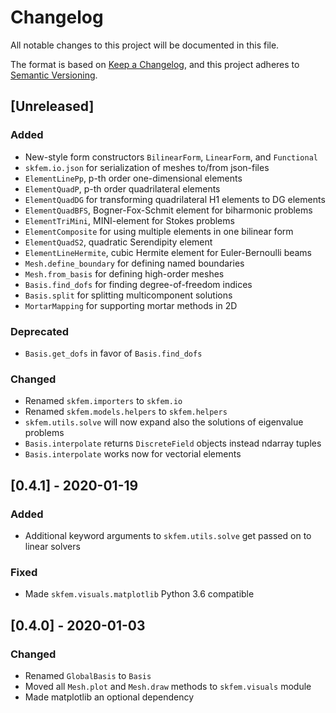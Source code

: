 # Changelog
All notable changes to this project will be documented in this file.

The format is based on [Keep a Changelog](https://keepachangelog.com/en/1.0.0/),
and this project adheres to [Semantic Versioning](https://semver.org/spec/v2.0.0.html).

## [Unreleased]

### Added
- New-style form constructors `BilinearForm`, `LinearForm`, and `Functional`
- `skfem.io.json` for serialization of meshes to/from json-files
- `ElementLinePp`, p-th order one-dimensional elements
- `ElementQuadP`, p-th order quadrilateral elements
- `ElementQuadDG` for transforming quadrilateral H1 elements to DG elements
- `ElementQuadBFS`, Bogner-Fox-Schmit element for biharmonic problems
- `ElementTriMini`, MINI-element for Stokes problems
- `ElementComposite` for using multiple elements in one bilinear form
- `ElementQuadS2`, quadratic Serendipity element
- `ElementLineHermite`, cubic Hermite element for Euler-Bernoulli beams
- `Mesh.define_boundary` for defining named boundaries
- `Mesh.from_basis` for defining high-order meshes
- `Basis.find_dofs` for finding degree-of-freedom indices
- `Basis.split` for splitting multicomponent solutions
- `MortarMapping` for supporting mortar methods in 2D

### Deprecated
- `Basis.get_dofs` in favor of `Basis.find_dofs`

### Changed
- Renamed `skfem.importers` to `skfem.io`
- Renamed `skfem.models.helpers` to `skfem.helpers`
- `skfem.utils.solve` will now expand also the solutions of eigenvalue problems
- `Basis.interpolate` returns `DiscreteField` objects instead ndarray tuples
- `Basis.interpolate` works now for vectorial elements

## [0.4.1] - 2020-01-19

### Added
- Additional keyword arguments to `skfem.utils.solve` get passed on to linear solvers

### Fixed
- Made `skfem.visuals.matplotlib` Python 3.6 compatible

## [0.4.0] - 2020-01-03

### Changed
- Renamed `GlobalBasis` to `Basis`
- Moved all `Mesh.plot` and `Mesh.draw` methods to `skfem.visuals` module
- Made matplotlib an optional dependency
